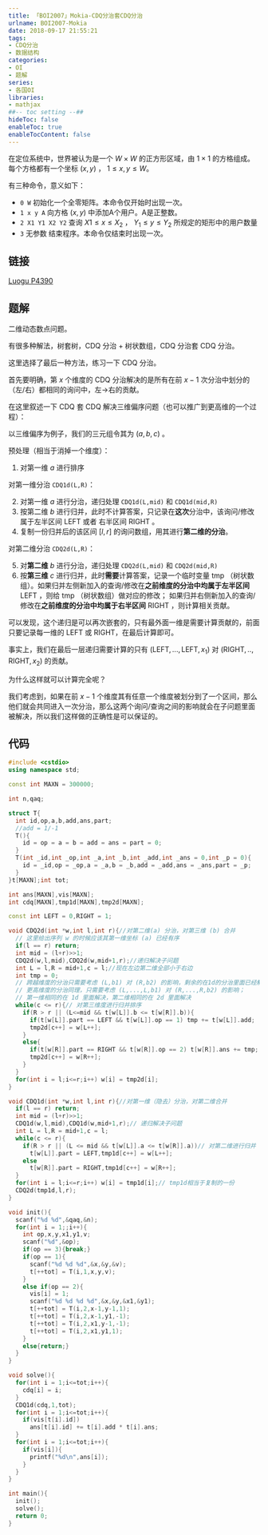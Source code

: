 ```yaml
---
title: 「BOI2007」Mokia-CDQ分治套CDQ分治
urlname: BOI2007-Mokia
date: 2018-09-17 21:55:21
tags:
- CDQ分治
- 数据结构
categories: 
- OI
- 题解
series:
- 各国OI
libraries:
- mathjax 
##-- toc setting --##
hideToc: false
enableToc: true
enableTocContent: false
---
```



在定位系统中，世界被认为是一个 $W \times W$ 的正方形区域，由 $1 \times 1$ 的方格组成。每个方格都有一个坐标 $(x,y)$ ， $1 \leq x,y \leq W$。

有三种命令，意义如下：
- `0 W` 初始化一个全零矩阵。本命令仅开始时出现一次。
- `1 x y A` 向方格 $(x,y)$ 中添加A个用户。A是正整数。
- `2 X1 Y1 X2 Y2` 查询 $X1 \leq x \leq X_2$ ， $Y_1 \leq y \leq Y_2$ 所规定的矩形中的用户数量
- `3` 无参数 结束程序。本命令仅结束时出现一次。

<!--more-->
## 链接

[Luogu P4390](https://www.luogu.org/problemnew/show/P4390)

## 题解

二维动态数点问题。

有很多种解法，树套树，$\text{CDQ}$ 分治 + 树状数组，$\text{CDQ}$ 分治套 $\text{CDQ}$ 分治。

这里选择了最后一种方法，练习一下 $\text{CDQ}$ 分治。

首先要明确，第 $x$ 个维度的  $\text{CDQ}$ 分治解决的是所有在前 $x-1$ 次分治中划分的（左/右）都相同的询问中，左->右的贡献。

在这里叙述一下 $\text{CDQ}$ 套 $\text{CDQ}$ 解决三维偏序问题（也可以推广到更高维的一个过程）：

以三维偏序为例子，我们的三元组令其为 $(a,b,c)$ 。

预处理（相当于消掉一个维度）：

1. 对第一维 $a$ 进行排序

对第一维分治 `CDQ1d(L,R)`：

2. 对第一维 $a$ 进行分治，递归处理 `CDQ1d(L,mid)` 和 `CDQ1d(mid,R)` 
3. 按第二维 $b$ 进行归并，此时不计算答案，只记录在**这次**分治中，该询问/修改属于左半区间 $\text{LEFT}$ 或者 右半区间 $\text{RIGHT}$ 。
4. 复制一份归并后的该区间 $[l,r]$ 的询问数组，用其进行**第二维的分治**。

对第二维分治 `CDQ2d(L,R)`：

5. 对**第二维** $b$ 进行分治，递归处理 `CDQ2d(L,mid)` 和 `CDQ2d(mid,R)` 
6. 按**第三维** $c$ 进行归并，此时**需要**计算答案，记录一个临时变量 $\text{tmp}$ （树状数组）。如果归并左侧新加入的查询/修改在**之前维度的分治中均属于左半区间** $\text{LEFT}$ ，则给 $\text{tmp}$ （树状数组）做对应的修改； 如果归并右侧新加入的查询/修改在**之前维度的分治中均属于右半区间** $\text{RIGHT}$ ，则计算相关贡献。

可以发现，这个递归是可以再次嵌套的，只有最外面一维是需要计算贡献的，前面只要记录每一维的 $\text{LEFT}$ 或 $\text{RIGHT}$，在最后计算即可。

事实上，我们在最后一层递归需要计算的只有 $(\text{LEFT},...,\text{LEFT},x_1)$ 对 $(\text{RIGHT},..,\text{RIGHT},x_2)$ 的贡献。

为什么这样就可以计算完全呢？

我们考虑到，如果在前 $x-1$ 个维度其有任意一个维度被划分到了一个区间，那么他们就会共同进入一次分治，那么这两个询问/查询之间的影响就会在子问题里面被解决，所以我们这样做的正确性是可以保证的。

## 代码


```cpp
#include <cstdio>
using namespace std;

const int MAXN = 300000;

int n,qaq;

struct T{
  int id,op,a,b,add,ans,part;
  //add = 1/-1
  T(){
    id = op = a = b = add = ans = part = 0;
  }
  T(int _id,int _op,int _a,int _b,int _add,int _ans = 0,int _p = 0){
    id = _id,op = _op,a = _a,b = _b,add = _add,ans = _ans,part = _p;
  }
}t[MAXN];int tot;

int ans[MAXN],vis[MAXN];
int cdq[MAXN],tmp1d[MAXN],tmp2d[MAXN];

const int LEFT = 0,RIGHT = 1;

void CDQ2d(int *w,int l,int r){//对第二维(a) 分治，对第三维 (b) 合并
  // 这里给出序列 w 的时候应该其第一维坐标 (a) 已经有序
  if(l == r) return;
  int mid = (l+r)>>1;
  CDQ2d(w,l,mid),CDQ2d(w,mid+1,r);//递归解决子问题
  int L = l,R = mid+1,c = l;//现在左边第二维全部小于右边
  int tmp = 0;
  // 跨越维度的分治只需要考虑 (L,b1) 对 (R,b2) 的影响，剩余的在1d的分治里面已经解决
  // 更高维度的分治同理，只需要考虑 (L,...,L,b1) 对 (R,...,R,b2) 的影响；
  // 第一维相同的在 1d 里面解决，第二维相同的在 2d 里面解决
  while(c <= r){// 对第三维度进行归并排序
    if(R > r || (L<=mid && t[w[L]].b <= t[w[R]].b)){
      if(t[w[L]].part == LEFT && t[w[L]].op == 1) tmp += t[w[L]].add;
      tmp2d[c++] = w[L++];
    }
    else{
      if(t[w[R]].part == RIGHT && t[w[R]].op == 2) t[w[R]].ans += tmp;
      tmp2d[c++] = w[R++];
    }
  }
  for(int i = l;i<=r;i++) w[i] = tmp2d[i];
}

void CDQ1d(int *w,int l,int r){//对第一维（隐去）分治，对第二维合并
  if(l == r) return;
  int mid = (l+r)>>1;
  CDQ1d(w,l,mid),CDQ1d(w,mid+1,r);// 递归解决子问题
  int L = l,R = mid+1,c = l;
  while(c <= r){
    if(R > r || (L <= mid && t[w[L]].a <= t[w[R]].a))// 对第二维进行归并
      t[w[L]].part = LEFT,tmp1d[c++] = w[L++];
    else
      t[w[R]].part = RIGHT,tmp1d[c++] = w[R++];
  }
  for(int i = l;i<=r;i++) w[i] = tmp1d[i];// tmp1d相当于复制的一份
  CDQ2d(tmp1d,l,r);
}

void init(){
  scanf("%d %d",&qaq,&n);
  for(int i = 1;;i++){
    int op,x,y,x1,y1,v;
    scanf("%d",&op);
    if(op == 3){break;}
    if(op == 1){
      scanf("%d %d %d",&x,&y,&v);
      t[++tot] = T(i,1,x,y,v);
    }
    else if(op == 2){
      vis[i] = 1;
      scanf("%d %d %d %d",&x,&y,&x1,&y1);
      t[++tot] = T(i,2,x-1,y-1,1);
      t[++tot] = T(i,2,x-1,y1,-1);
      t[++tot] = T(i,2,x1,y-1,-1);
      t[++tot] = T(i,2,x1,y1,1);
    }
    else{return;}
  }
}

void solve(){
  for(int i = 1;i<=tot;i++){
    cdq[i] = i;
  }
  CDQ1d(cdq,1,tot);
  for(int i = 1;i<=tot;i++){
    if(vis[t[i].id])
      ans[t[i].id] += t[i].add * t[i].ans;
  }
  for(int i = 1;i<=tot;i++){
    if(vis[i]){
      printf("%d\n",ans[i]);
    }
  }
}

int main(){
  init();
  solve();
  return 0;
}
```

